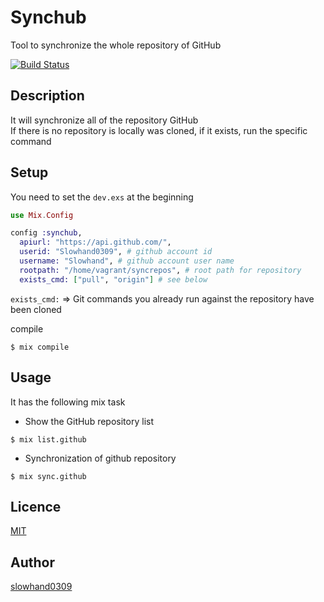 # Synchub
 Tool to synchronize the whole repository of GitHub

[![Build Status](https://travis-ci.org/Slowhand0309/Synchub.svg?branch=master)](https://travis-ci.org/Slowhand0309/Synchub)

## Description

It will synchronize all of the repository GitHub<br />
If there is no repository is locally was cloned, if it exists, run the specific command

## Setup
You need to set the `dev.exs` at the beginning

```elixir
use Mix.Config

config :synchub,
  apiurl: "https://api.github.com/",
  userid: "Slowhand0309", # github account id
  username: "Slowhand", # github account user name
  rootpath: "/home/vagrant/syncrepos", # root path for repository
  exists_cmd: ["pull", "origin"] # see below
```
`exists_cmd:` =>
Git commands you already run against the repository have been cloned

compile
```
$ mix compile
```

## Usage
It has the following mix task

* Show the GitHub repository list

```
$ mix list.github
```

* Synchronization of github repository

```
$ mix sync.github
```

## Licence

[MIT](https://github.com/tcnksm/tool/blob/master/LICENCE)

## Author

[slowhand0309](https://github.com/Slowhand0309)
